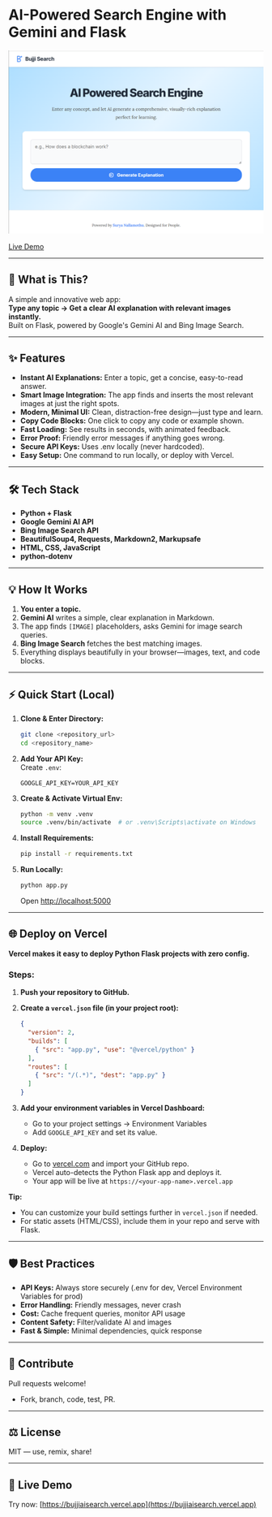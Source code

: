 # AI-Powered Search Engine with Gemini and Flask

![App Screenshot](app.png)

[Live Demo](https://bujjiaisearch.vercel.app)

---

## 🚀 What is This?

A simple and innovative web app:  
**Type any topic → Get a clear AI explanation with relevant images instantly.**  
Built on Flask, powered by Google's Gemini AI and Bing Image Search.

---

## ✨ Features

- **Instant AI Explanations:** Enter a topic, get a concise, easy-to-read answer.
- **Smart Image Integration:** The app finds and inserts the most relevant images at just the right spots.
- **Modern, Minimal UI:** Clean, distraction-free design—just type and learn.
- **Copy Code Blocks:** One click to copy any code or example shown.
- **Fast Loading:** See results in seconds, with animated feedback.
- **Error Proof:** Friendly error messages if anything goes wrong.
- **Secure API Keys:** Uses .env locally (never hardcoded).
- **Easy Setup:** One command to run locally, or deploy with Vercel.

---

## 🛠️ Tech Stack

- **Python + Flask**
- **Google Gemini AI API**
- **Bing Image Search API**
- **BeautifulSoup4, Requests, Markdown2, Markupsafe**
- **HTML, CSS, JavaScript**
- **python-dotenv**

---

## 💡 How It Works

1. **You enter a topic.**
2. **Gemini AI** writes a simple, clear explanation in Markdown.
3. The app finds `[IMAGE]` placeholders, asks Gemini for image search queries.
4. **Bing Image Search** fetches the best matching images.
5. Everything displays beautifully in your browser—images, text, and code blocks.

---

## ⚡ Quick Start (Local)

1. **Clone & Enter Directory:**
    ```bash
    git clone <repository_url>
    cd <repository_name>
    ```

2. **Add Your API Key:**  
   Create `.env`:
   ```
   GOOGLE_API_KEY=YOUR_API_KEY
   ```

3. **Create & Activate Virtual Env:**
    ```bash
    python -m venv .venv
    source .venv/bin/activate  # or .venv\Scripts\activate on Windows
    ```

4. **Install Requirements:**
    ```bash
    pip install -r requirements.txt
    ```

5. **Run Locally:**
    ```bash
    python app.py
    ```
    Open [http://localhost:5000](http://localhost:5000)

---

## 🌐 Deploy on Vercel

**Vercel makes it easy to deploy Python Flask projects with zero config.**

### Steps:

1. **Push your repository to GitHub.**

2. **Create a `vercel.json` file (in your project root):**
    ```json
    {
      "version": 2,
      "builds": [
        { "src": "app.py", "use": "@vercel/python" }
      ],
      "routes": [
        { "src": "/(.*)", "dest": "app.py" }
      ]
    }
    ```

3. **Add your environment variables in Vercel Dashboard:**
   - Go to your project settings → Environment Variables
   - Add `GOOGLE_API_KEY` and set its value.

4. **Deploy:**
    - Go to [vercel.com](https://vercel.com) and import your GitHub repo.
    - Vercel auto-detects the Python Flask app and deploys it.
    - Your app will be live at `https://<your-app-name>.vercel.app`

**Tip:**  
- You can customize your build settings further in `vercel.json` if needed.
- For static assets (HTML/CSS), include them in your repo and serve with Flask.

---

## 🛡️ Best Practices

- **API Keys:** Always store securely (.env for dev, Vercel Environment Variables for prod)
- **Error Handling:** Friendly messages, never crash
- **Cost:** Cache frequent queries, monitor API usage
- **Content Safety:** Filter/validate AI and images
- **Fast & Simple:** Minimal dependencies, quick response

---

## 🤝 Contribute

Pull requests welcome!  
- Fork, branch, code, test, PR.

---

## ⚖️ License

MIT — use, remix, share!

---

## 🔗 Live Demo

Try now: [https://bujjiaisearch.vercel.app](https://bujjiaisearch.vercel.app)
